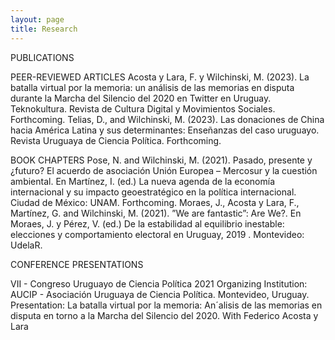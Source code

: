 ```yaml
---
layout: page
title: Research
---
```



PUBLICATIONS 

PEER-REVIEWED ARTICLES
Acosta y Lara, F. y Wilchinski, M. (2023). La batalla virtual por la memoria: un análisis de las memorias en disputa durante la Marcha del Silencio del 2020 en Twitter en Uruguay. Teknokultura. Revista de Cultura Digital y Movimientos Sociales. Forthcoming.
Telias, D., and Wilchinski, M. (2023). Las donaciones de China hacia América Latina y sus determinantes: Enseñanzas del caso uruguayo. Revista Uruguaya de Ciencia
Política. Forthcoming.

BOOK CHAPTERS
Pose, N. and Wilchinski, M. (2021). Pasado, presente y ¿futuro? El acuerdo de asociación Unión Europea – Mercosur y la cuestión ambiental. En Martínez, I. (ed.) La
nueva agenda de la economía internacional y su impacto geoestratégico en la política internacional. Ciudad de México: UNAM. Forthcoming.
Moraes, J., Acosta y Lara, F., Martínez, G. and Wilchinski, M. (2021). ”We are fantastic”: Are We?. En Moraes, J. y Pérez, V. (ed.) De la estabilidad al equilibrio inestable: elecciones y comportamiento electoral en Uruguay, 2019 . Montevideo: UdelaR.


CONFERENCE PRESENTATIONS

VII - Congreso Uruguayo de Ciencia Política 2021
Organizing Institution: AUCIP - Asociación Uruguaya de Ciencia Política. Montevideo, Uruguay.
Presentation: La batalla virtual por la memoria: An´alisis de las memorias en disputa
en torno a la Marcha del Silencio del 2020. With Federico Acosta y Lara
